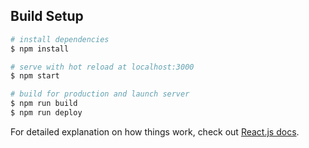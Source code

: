 ## Build Setup

```bash
# install dependencies
$ npm install

# serve with hot reload at localhost:3000
$ npm start

# build for production and launch server
$ npm run build
$ npm run deploy

```

For detailed explanation on how things work, check out [React.js docs](https://reactjs.org).